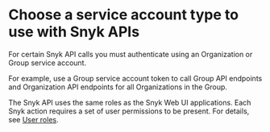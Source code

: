 # Choose a service account type to use with Snyk APIs

For certain Snyk API calls you must authenticate using an Organization or Group service account.

For example, use a Group service account token to call Group API endpoints and Organization API endpoints for all Organizations in the Group.

The Snyk API uses the same roles as the Snyk Web UI applications. Each Snyk action requires a set of user permissions to be present. For details, see [User roles](../../admin/user-roles/).
